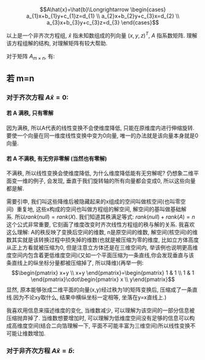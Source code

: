 $$A\hat{x}=\hat{b}\Longrightarrow \begin{cases}
a_{1}x+b_{1}y+c_{1}z=d_{1} \\
a_{2}x+b_{2}y+c_{3}x=d_{2} \\
a_{3}x+b_{3}y+c_{3}z=d_{3}
\end{cases}$$

以上是一个非齐次方程组, $\hat{x}$ 指未知数组成的列向量 $(x,y,z)^{T}$, $A$ 指系数矩阵. 理解该方程组解的结构, 对理解矩阵有较大帮助.

对于矩阵 $A_{m\times n}$, 有:
## 若 m=n

### 对于齐次方程 $A\hat{x}=0$:

#### 若 A 满秩, 只有零解

因为满秩, 所以A代表的线性变换不会使维度降低, 只能在原维度内进行伸缩旋转. 要使一个向量在同一维度线性变换中变为0向量, 唯一的办法就是该向量本身就是0向量.

#### 若 A 不满秩, 有无穷非零解 (当然也有零解)

不满秩, 所以线性变换会使维度降低, 为什么维度降低能有无穷解呢? 仍想象二维平面变一维的例子, 会发现, 垂直于我们旋转轴的所有向量都会变成0, 所以这些向量都是解.

需要引申, 我们叫这些降维后被隐藏起来的x组成的空间叫做核空间(也叫零空间)  重复地, 这些x构成的空间也叫做方程组的解空间, 解空间的基叫做基础解系. 所以$rank(null)=rank(X)$. 我们知道其秩满足等式: $rank(null)+rank(A)=n$
这个公式非常重要, 它刻画了维度改变时齐次线性方程组的秩与解的关系. 我喜欢这么理解: A的秩反映了变换后空间的维数, n是原空间的维数, 解空间(核空间)的维数其实就是该转换过程中损失掉的维数(也就是被压缩为零的维度, 比如立方体高度从正上方看就被压缩为0, 但是注意立方体还是在三维空间内, 举该例也说明更高维度空间内包含着更低维度空间)(又如一个平面压缩为一条直线,你会发现垂直与该条直线上的纵坐标分量都被压缩掉了, 所以降维)(再举一例:
$$\begin{pmatrix}
x+y \\ x+y
\end{pmatrix}=\begin{pmatrix} 1 & 1 \\ 1 & 1 \end{pmatrix}\cdot\begin{pmatrix} x \\ y\end{pmatrix}$$
显然, 原本能够张成二维平面的向量(x,y)经过秩为1的矩阵变换后, 压缩成了一条直线.因为不论xy取什么, 结果中横纵坐标一定相等, 坐落在y=x直线上.)

我喜欢用信息来描述维度的变化, 当维数减少, 可以理解为该空间的一部分信息被压缩抛弃掉了. 当维数想要增加时, 可以理解为低维度空间没有足够的信息可以构成高维度空间(结合二向箔理解一下, 平面不可能丰富为三维空间)所以线性变换不可能让维数增加.

### 对于非齐次方程 $A\hat{x}=\hat{b}$: